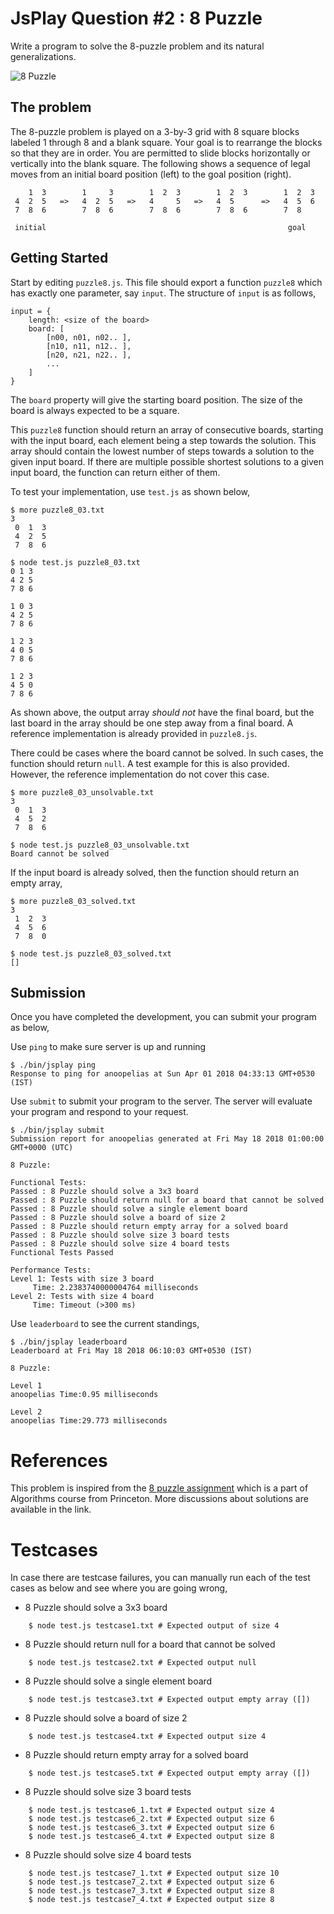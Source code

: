 # JsPlay Question #2 : 8 Puzzle

Write a program to solve the 8-puzzle problem and its natural generalizations.

![8 Puzzle](http://www.bestqualitytoys.com/files/images/thinkfunlarge/5853.jpg "8 Puzzle")

## The problem
The 8-puzzle problem is played on a 3-by-3 grid with 8 square blocks labeled 1 through 8 and a blank square. Your goal is to rearrange the blocks so that they are in order. You are permitted to slide blocks horizontally or vertically into the blank square. The following shows a sequence of legal moves from an initial board position (left) to the goal position (right). 

```
    1  3        1     3        1  2  3        1  2  3        1  2  3
 4  2  5   =>   4  2  5   =>   4     5   =>   4  5      =>   4  5  6
 7  8  6        7  8  6        7  8  6        7  8  6        7  8 

 initial                                                      goal
```

## Getting Started
Start by editing `puzzle8.js`. This file should export a function `puzzle8` which has exactly one parameter, say `input`. The
structure of `input` is as follows,

```
input = {
    length: <size of the board>
    board: [
    	[n00, n01, n02.. ],
    	[n10, n11, n12.. ],
    	[n20, n21, n22.. ],
    	...
    ]
}
```

The `board` property will give the starting board position. The size of the board is always expected to be a square. 

This `puzzle8` function should return an array of consecutive boards, starting with the input board, each element being a step towards the solution. This array should contain the lowest number of steps towards a solution to the given input board. If there are multiple possible shortest solutions to a given input board, the function can return either of them.

To test your implementation, use `test.js` as shown below,

```
$ more puzzle8_03.txt
3
 0  1  3
 4  2  5
 7  8  6

$ node test.js puzzle8_03.txt 
0 1 3
4 2 5
7 8 6

1 0 3
4 2 5
7 8 6

1 2 3
4 0 5
7 8 6

1 2 3
4 5 0
7 8 6

```
As shown above, the output array _should not_ have the final board, but the last board in the array should be one step away from a final board. A reference implementation is already provided in `puzzle8.js`.

There could be cases where the board cannot be solved. In such cases, the function should return `null`. A test example for this is also provided. However, the reference implementation do not cover this case.

```
$ more puzzle8_03_unsolvable.txt 
3
 0  1  3
 4  5  2
 7  8  6

$ node test.js puzzle8_03_unsolvable.txt 
Board cannot be solved

```

If the input board is already solved, then the function should return an empty array,
```
$ more puzzle8_03_solved.txt 
3
 1  2  3
 4  5  6
 7  8  0

$ node test.js puzzle8_03_solved.txt 
[]

```


## Submission
Once you have completed the development, you can submit your program as below,

Use `ping` to make sure server is up and running

```
$ ./bin/jsplay ping
Response to ping for anoopelias at Sun Apr 01 2018 04:33:13 GMT+0530 (IST)
```

Use `submit` to submit your program to the server. The server will evaluate your
program and respond to your request.

```
$ ./bin/jsplay submit
Submission report for anoopelias generated at Fri May 18 2018 01:00:00 GMT+0000 (UTC)

8 Puzzle:

Functional Tests:
Passed : 8 Puzzle should solve a 3x3 board
Passed : 8 Puzzle should return null for a board that cannot be solved
Passed : 8 Puzzle should solve a single element board
Passed : 8 Puzzle should solve a board of size 2
Passed : 8 Puzzle should return empty array for a solved board
Passed : 8 Puzzle should solve size 3 board tests
Passed : 8 Puzzle should solve size 4 board tests
Functional Tests Passed

Performance Tests:
Level 1: Tests with size 3 board
     Time: 2.2383740000004764 milliseconds
Level 2: Tests with size 4 board
     Time: Timeout (>300 ms)
```

Use `leaderboard` to see the current standings,

```
$ ./bin/jsplay leaderboard
Leaderboard at Fri May 18 2018 06:10:03 GMT+0530 (IST)

8 Puzzle:

Level 1
anoopelias Time:0.95 milliseconds

Level 2
anoopelias Time:29.773 milliseconds

```

# References

This problem is inspired from the [8 puzzle assignment](https://www.cs.princeton.edu/courses/archive/spr10/cos226/assignments/8puzzle.html) which is a part of Algorithms course from Princeton. More discussions about solutions are available in the link.

# Testcases

In case there are testcase failures, you can manually run each of the test cases as below and see where you are going wrong,

- 8 Puzzle should solve a 3x3 board
```
    $ node test.js testcase1.txt # Expected output of size 4
```
 - 8 Puzzle should return null for a board that cannot be solved
```
    $ node test.js testcase2.txt # Expected output null
```
 - 8 Puzzle should solve a single element board
```
    $ node test.js testcase3.txt # Expected output empty array ([])
```
 - 8 Puzzle should solve a board of size 2
```
    $ node test.js testcase4.txt # Expected output size 4
```
 - 8 Puzzle should return empty array for a solved board
```
    $ node test.js testcase5.txt # Expected output empty array ([])
```
 - 8 Puzzle should solve size 3 board tests
```
    $ node test.js testcase6_1.txt # Expected output size 4
    $ node test.js testcase6_2.txt # Expected output size 6
    $ node test.js testcase6_3.txt # Expected output size 6
    $ node test.js testcase6_4.txt # Expected output size 8
```
 - 8 Puzzle should solve size 4 board tests
```
    $ node test.js testcase7_1.txt # Expected output size 10
    $ node test.js testcase7_2.txt # Expected output size 6
    $ node test.js testcase7_3.txt # Expected output size 8
    $ node test.js testcase7_4.txt # Expected output size 8
```


